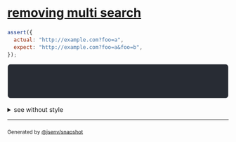 # [removing multi search](../../url.test.js#L78)

```js
assert({
  actual: "http://example.com?foo=a",
  expect: "http://example.com?foo=a&foo=b",
});
```

![img](throw.svg)

<details>
  <summary>see without style</summary>

```console
AssertionError: actual and expect are different

actual: "http://example.com?foo=a"
expect: "http://example.com?foo=a&foo=b"
```

</details>


---

<sub>
  Generated by <a href="https://github.com/jsenv/core/tree/main/packages/tooling/snapshot">@jsenv/snapshot</a>
</sub>
